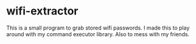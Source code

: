 # wifi-extractor

This is a small program to grab stored wifi passwords. I made this to play around with my command executor library. Also to mess with my friends.

